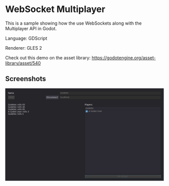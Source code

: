 # WebSocket Multiplayer

This is a sample showing how the use WebSockets along with the Multiplayer API in Godot.

Language: GDScript

Renderer: GLES 2

Check out this demo on the asset library: https://godotengine.org/asset-library/asset/540

## Screenshots

![Screenshot](screenshots/screenshot.png)
